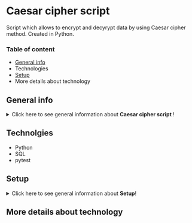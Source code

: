 # Caesar cipher script

Script which allows to encrypt and decyrypt data by using Caesar cipher method. Created in Python. 

### Table of content 
* [General info](#general-info)
* Technologies
* [Setup](#setup)
* More details about technology

## General info
<details>
<summary>Click here to see general information about <b>Caesar cipher script </b>!</summary>

Main purpose of this  script is to encrypt or decrypt text which is provided by user or provided in json file. All operations are collecting in connected database. 
This simple aplication is created on Facade pattern. 
</details>

## Technolgies 
<ul>
<li>Python</li>
<li>SQL</li>
<li>pytest</li>
</ul>

## Setup <a name="setup"></a>
<details>
<summary>Click here to see general information about <b>Setup</b>!</summary>
<li>Clone the repo</li>
```git clone [https://github.com/your_username_/Project-Name](https://github.com/wksiazak/Caesar-Cipher_mini_project).git```
<li>In the terminal go to directory with repository and run this command</li>
<li>In the terminal go to directory with repository and run this command</li>
Enter your API in config.js ```const API_KEY = 'ENTER YOUR API';```
</details>

## More details about technology 
